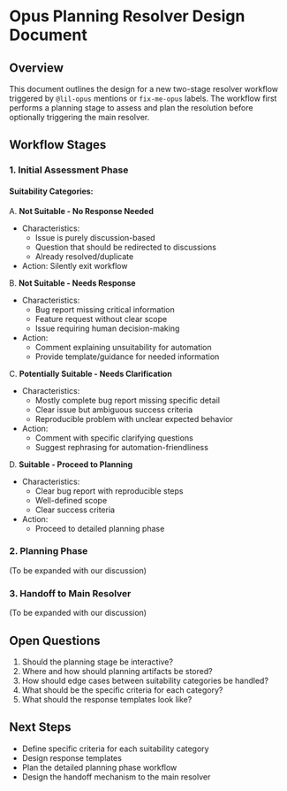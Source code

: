 # Opus Planning Resolver Design Document

## Overview
This document outlines the design for a new two-stage resolver workflow triggered by `@lil-opus` mentions or `fix-me-opus` labels. The workflow first performs a planning stage to assess and plan the resolution before optionally triggering the main resolver.

## Workflow Stages

### 1. Initial Assessment Phase

#### Suitability Categories:

A. **Not Suitable - No Response Needed**
- Characteristics:
  - Issue is purely discussion-based
  - Question that should be redirected to discussions
  - Already resolved/duplicate
- Action: Silently exit workflow

B. **Not Suitable - Needs Response**
- Characteristics:
  - Bug report missing critical information
  - Feature request without clear scope
  - Issue requiring human decision-making
- Action: 
  - Comment explaining unsuitability for automation
  - Provide template/guidance for needed information

C. **Potentially Suitable - Needs Clarification**
- Characteristics:
  - Mostly complete bug report missing specific detail
  - Clear issue but ambiguous success criteria
  - Reproducible problem with unclear expected behavior
- Action:
  - Comment with specific clarifying questions
  - Suggest rephrasing for automation-friendliness

D. **Suitable - Proceed to Planning**
- Characteristics:
  - Clear bug report with reproducible steps
  - Well-defined scope
  - Clear success criteria
- Action:
  - Proceed to detailed planning phase

### 2. Planning Phase
(To be expanded with our discussion)

### 3. Handoff to Main Resolver
(To be expanded with our discussion)

## Open Questions
1. Should the planning stage be interactive?
2. Where and how should planning artifacts be stored?
3. How should edge cases between suitability categories be handled?
4. What should be the specific criteria for each category?
5. What should the response templates look like?

## Next Steps
- Define specific criteria for each suitability category
- Design response templates
- Plan the detailed planning phase workflow
- Design the handoff mechanism to the main resolver